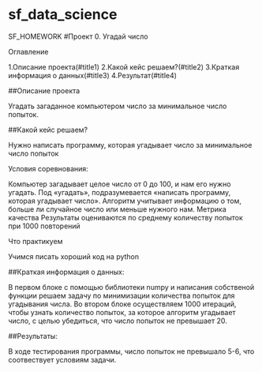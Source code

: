 # sf_data_science
SF_HOMEWORK
#Проект 0. Угадай число 

Оглавление

1.Описание проекта(#title1)
2.Какой кейс решаем?(#title2)
3.Краткая информация о данных(#title3)
4.Результат(#title4)

##Описание проекта 

Угадать загаданное компьютером число за минимальное число попыток.

##Какой кейс решаем? 

Нужно написать программу, которая угадывает число за минимальное число попыток

Условия соревнования:

Компьютер загадывает целое число от 0 до 100, и нам его нужно угадать. Под «угадать», подразумевается «написать программу, которая угадывает число». Алгоритм учитывает информацию о том, больше ли случайное число или меньше нужного нам. Метрика качества Результаты оцениваются по среднему количеству попыток при 1000 повторений

Что практикуем

Учимся писать хороший код на python

##Краткая информация о данных:

В первом блоке с помощью библиотеки numpy и написания собственой функции решаем задачу по минимизации количества попыток для угадывания числа. Во втором блоке осуществляем 1000 итераций, чтобы узнать количество попыток, за которое алгоритм угадывает число, с целью убедиться, что число попыток не превышает 20. 

##Результаты: 

В ходе тестирования программы, число попыток не превышало 5-6, что соотвествует условиям задачи.

